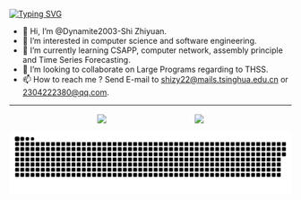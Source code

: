 [![Typing SVG](https://readme-typing-svg.herokuapp.com?font=Fira+Code&duration=4000&pause=1000&color=6EF7F3&width=435&lines=Welcome+to+SZY's+GitHub;Have+a+great+day!&align=center)](https://git.io/typing-svg)


- 👋 Hi, I’m @Dynamite2003-Shi Zhiyuan.
- 👀 I’m interested in computer science and software engineering.
- 🌱 I’m currently learning CSAPP, computer network, assembly principle and Time Series Forecasting.
- 💞️ I’m looking to collaborate on Large Programs regarding to THSS.
- 📫 How to reach me ? Send E-mail to shizy22@mails.tsinghua.edu.cn or 2304222380@qq.com.
---
<div style="display: flex; justify-content: space-evenly; align-items: center; flex-wrap: wrap;">
  <a href="https://github.com/Dynamite2003">
    <img style="height: 150px; width: auto; max-width: 100%;" align="center" src="https://github-readme-stats.vercel.app/api?username=Dynamite2003&show_icons=true&theme=tokyonight&layout=compact" />
  </a>
  
  <a href="https://github.com/Dynamite2003">
    <img style="height: 150px; width: auto; max-width: 100%;" align="center" src="https://github-readme-streak-stats.herokuapp.com/?user=Dynamite2003&theme=tokyonight&layout=compact" />
  </a>
</div>


![GitHub Snake Dark](dist/github-snake-dark.svg)


<!---
Dynamite2003/Dynamite2003 is a ✨ special ✨ repository because its `README.md` (this file) appears on your GitHub profile.
You can click the Preview link to take a look at your changes.
--->
